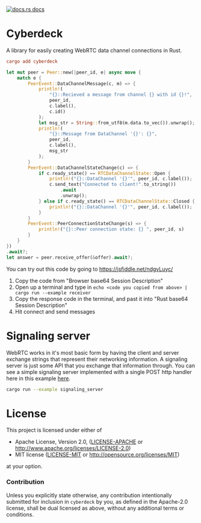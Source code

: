<a href="https://docs.rs/cyberdeck"><img src="https://img.shields.io/badge/docs-latest-blue.svg?style=flat-square" alt="docs.rs docs" /></a>

# Cyberdeck
A library for easily creating WebRTC data channel connections in Rust.

```toml
cargo add cyberdeck
```

```rust
let mut peer = Peer::new(|peer_id, e| async move {
    match e {
        PeerEvent::DataChannelMessage(c, m) => {
            println!(
                "{}::Recieved a message from channel {} with id {}!",
                peer_id,
                c.label(),
                c.id()
            );
            let msg_str = String::from_utf8(m.data.to_vec()).unwrap();
            println!(
                "{}::Message from DataChannel '{}': {}",
                peer_id,
                c.label(),
                msg_str
            );
        }
        PeerEvent::DataChannelStateChange(c) => {
            if c.ready_state() == RTCDataChannelState::Open {
                println!("{}::DataChannel '{}'", peer_id, c.label());
                c.send_text("Connected to client!".to_string())
                    .await
                    .unwrap();
            } else if c.ready_state() == RTCDataChannelState::Closed {
                println!("{}::DataChannel '{}'", peer_id, c.label());
            }
        }
        PeerEvent::PeerConnectionStateChange(s) => {
            println!("{}::Peer connection state: {} ", peer_id, s)
        }
    }
})
.await?;
let answer = peer.receive_offer(&offer).await?;
```

You can try out this code by going to https://jsfiddle.net/ndgvLuyc/

1. Copy the code from "Browser base64 Session Description"
2. Open up a terminal and type in `echo <code you copied from above> | cargo run --example receiver`
3. Copy the response code in the terminal, and past it into "Rust base64 Session Description"
4. Hit connect and send messages

# Signaling server

WebRTC works in it's most basic form by having the client and server exchange strings that represent their networking information.  A signaling server is just some API that you exchange that information through. You can see a simple signaling server implemented with a single POST http handler here in this example [here](https://github.com/richardanaya/cyberdeck/blob/master/examples/signaling_server.rs).

```bash
cargo run --example signaling_server
```

# License

This project is licensed under either of

 * Apache License, Version 2.0, ([LICENSE-APACHE](LICENSE-APACHE) or
   http://www.apache.org/licenses/LICENSE-2.0)
 * MIT license ([LICENSE-MIT](LICENSE-MIT) or
   http://opensource.org/licenses/MIT)

at your option.

### Contribution

Unless you explicitly state otherwise, any contribution intentionally submitted
for inclusion in `cyberdeck` by you, as defined in the Apache-2.0 license, shall be
dual licensed as above, without any additional terms or conditions.
